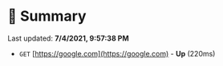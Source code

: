 # 📖 Summary
Last updated: **7/4/2021, 9:57:38 PM**

- `GET` [https://google.com](https://google.com) - **Up** (220ms)
